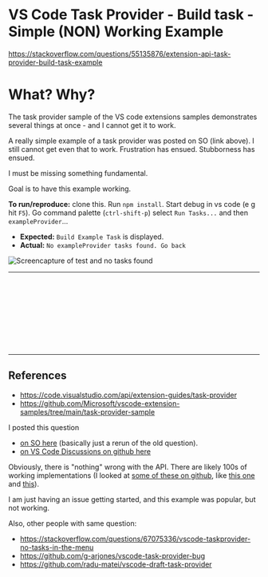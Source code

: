 # VS Code Task Provider - Build task - Simple (NON) Working Example

https://stackoverflow.com/questions/55135876/extension-api-task-provider-build-task-example

# What? Why?

The task provider sample of the VS code extensions samples demonstrates several things at once - and I cannot get it to work.

A really simple example of a task provider was posted on SO (link above). I still cannot get even that to work. Frustration has ensued. Stubborness has ensued.

I must be missing something fundamental.

Goal is to have this example working.

**To run/reproduce:** clone this. Run `npm install`. Start debug in vs code (e g hit `F5`). 
Go command palette (`ctrl-shift-p`) select `Run Tasks...` and then `exampleProvider`...

* **Expected:** `Build Example Task` is displayed.
* **Actual:** `No exampleProvider tasks found. Go back`

![Screencapture of test and no tasks found](https://private-user-images.githubusercontent.com/559199/362665333-d23058c6-4b67-480c-ad0d-8daaa9e97e32.gif?jwt=eyJhbGciOiJIUzI1NiIsInR5cCI6IkpXVCJ9.eyJpc3MiOiJnaXRodWIuY29tIiwiYXVkIjoicmF3LmdpdGh1YnVzZXJjb250ZW50LmNvbSIsImtleSI6ImtleTUiLCJleHAiOjE3MjUwMTM1NzksIm5iZiI6MTcyNTAxMzI3OSwicGF0aCI6Ii81NTkxOTkvMzYyNjY1MzMzLWQyMzA1OGM2LTRiNjctNDgwYy1hZDBkLThkYWFhOWU5N2UzMi5naWY_WC1BbXotQWxnb3JpdGhtPUFXUzQtSE1BQy1TSEEyNTYmWC1BbXotQ3JlZGVudGlhbD1BS0lBVkNPRFlMU0E1M1BRSzRaQSUyRjIwMjQwODMwJTJGdXMtZWFzdC0xJTJGczMlMkZhd3M0X3JlcXVlc3QmWC1BbXotRGF0ZT0yMDI0MDgzMFQxMDIxMTlaJlgtQW16LUV4cGlyZXM9MzAwJlgtQW16LVNpZ25hdHVyZT00MDM4YjIwYmEwYjkyM2FlY2RkZTA5YjUyNzM0NTVmZjNiZTgyMDdkMDZiYWNkNWY0NDBmMWY4MmVhNTk5NWE4JlgtQW16LVNpZ25lZEhlYWRlcnM9aG9zdCZhY3Rvcl9pZD0wJmtleV9pZD0wJnJlcG9faWQ9MCJ9.41XZyXtS9TNrYDy0n_xgMg_B2JJESKr8P0AfT_nj8Y4)


-------

<br>
<br>
<br>
<br>
<br>
<br>
<br>
<br>


-------

## References

* https://code.visualstudio.com/api/extension-guides/task-provider
* https://github.com/Microsoft/vscode-extension-samples/tree/main/task-provider-sample

I posted this question 
* [on SO here](https://stackoverflow.com/questions/78927527/vs-code-extension-api-task-provider-build-task-example-simple?noredirect=1&lq=1) (basically just a rerun of the old question). 
* [on VS Code Discussions on github here](https://github.com/microsoft/vscode-discussions/discussions/1577)

Obviously, there is "nothing" wrong with the API. There are likely 100s of working implementations (I looked at [some of these on github](https://github.com/search?q=vs+code+task+provider&type=repositories), like [this one](https://github.com/gep13/vscode-task-sample) and [this](https://github.com/kettek/vscode-gobl-task-provider)). 

I am just having an issue getting started, and this example was popular, but not working.

Also, other people with same question:
* https://stackoverflow.com/questions/67075336/vscode-taskprovider-no-tasks-in-the-menu
* https://github.com/g-arjones/vscode-task-provider-bug
* https://github.com/radu-matei/vscode-draft-task-provider



